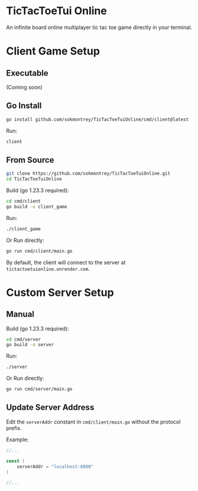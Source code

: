 ﻿# TicTacToeTui Online

An infinite board online multiplayer tic tac toe game directly in your terminal.

# Client Game Setup

## Executable

(Coming soon)

## Go Install

```bash
go install github.com/sokmontrey/TicTacToeTuiOnline/cmd/client@latest
```

Run:

```bash
client
```

## From Source

```bash
git clone https://github.com/sokmontrey/TicTacToeTuiOnline.git
cd TicTacToeTuiOnline
```

Build (go 1.23.3 required):

```bash
cd cmd/client
go build -o client_game
```

Run:

```bash
./client_game
```

Or Run directly:

```bash
go run cmd/client/main.go
```

By default, the client will connect to the server at `tictactoetuionline.onrender.com`.

# Custom Server Setup

## Manual

Build (go 1.23.3 required):

```bash
cd cmd/server
go build -o server
```

Run:

```bash
./server
```

Or Run directly:

```bash
go run cmd/server/main.go
```

## Update Server Address

Edit the `serverAddr` constant in `cmd/client/main.go` without the protocol prefix.

Example:

```go
//...

const (
	serverAddr = "localhost:8080"
)

//...
```